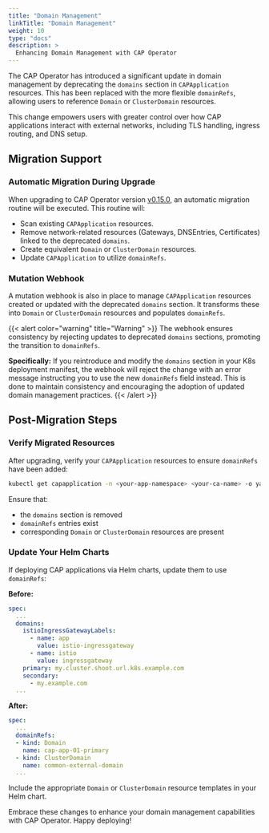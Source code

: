 ```yaml
---
title: "Domain Management"
linkTitle: "Domain Management"
weight: 10
type: "docs"
description: >
  Enhancing Domain Management with CAP Operator
---
```


The CAP Operator has introduced a significant update in domain management by deprecating the `domains` section in `CAPApplication` resources. This has been replaced with the more flexible `domainRefs`, allowing users to reference `Domain` or `ClusterDomain` resources. 

This change empowers users with greater control over how CAP applications interact with external networks, including TLS handling, ingress routing, and DNS setup.

## Migration Support

### Automatic Migration During Upgrade

When upgrading to CAP Operator version [v0.15.0](https://github.com/SAP/cap-operator/releases/tag/v0.15.0), an automatic migration routine will be executed. This routine will:

- Scan existing `CAPApplication` resources.
- Remove network-related resources (Gateways, DNSEntries, Certificates) linked to the deprecated `domains`.
- Create equivalent `Domain` or `ClusterDomain` resources.
- Update `CAPApplication` to utilize `domainRefs`.

### Mutation Webhook

A mutation webhook is also in place to manage `CAPApplication` resources created or updated with the deprecated `domains` section. It transforms these into `Domain` or `ClusterDomain` resources and populates `domainRefs`. 

{{< alert color="warning" title="Warning" >}}
The webhook ensures consistency by rejecting updates to deprecated `domains` sections, promoting the transition to `domainRefs`.

**Specifically:**
If you reintroduce and modify the `domains` section in your K8s deployment manifest, the webhook will reject the change with an error message instructing you to use the new `domainRefs` field instead. This is done to maintain consistency and encouraging the adoption of updated domain management practices.
{{< /alert >}}


## Post-Migration Steps

### Verify Migrated Resources

After upgrading, verify your `CAPApplication` resources to ensure `domainRefs` have been added:

```bash
kubectl get capapplication -n <your-app-namespace> <your-ca-name> -o yaml
```

Ensure that:
- the `domains` section is removed
- `domainRefs` entries exist
-  corresponding `Domain` or `ClusterDomain` resources are present


### Update Your Helm Charts

If deploying CAP applications via Helm charts, update them to use `domainRefs`:

**Before:**

```yaml
spec:
  ...
  domains:
    istioIngressGatewayLabels:
      - name: app
        value: istio-ingressgateway
      - name: istio
        value: ingressgateway
    primary: my.cluster.shoot.url.k8s.example.com
    secondary:
      - my.example.com
  ...
```

**After:**

```yaml
spec:
  ...
  domainRefs:
  - kind: Domain
    name: cap-app-01-primary
  - kind: ClusterDomain
    name: common-external-domain
  ...
```

Include the appropriate `Domain` or `ClusterDomain` resource templates in your Helm chart.

Embrace these changes to enhance your domain management capabilities with CAP Operator. Happy deploying!